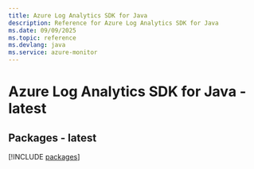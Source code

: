 ```yaml
---
title: Azure Log Analytics SDK for Java
description: Reference for Azure Log Analytics SDK for Java
ms.date: 09/09/2025
ms.topic: reference
ms.devlang: java
ms.service: azure-monitor
---
```

# Azure Log Analytics SDK for Java - latest
## Packages - latest
[!INCLUDE [packages](log-analytics-index.md)]